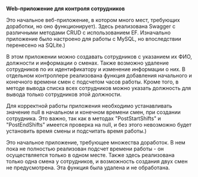 **Web-приложение для контроля сотрудников**

Это начальное веб-приложение, в котором много мест, требующих доработки, но оно функционирует).
Здесь реализована Swagger с различными методами CRUD с использованием EF. Изначально приложение было настроено для работы с MySQL, но впоследствии перенесено на SQLite.)

В этом приложении можно создавать сотрудников с указанием их ФИО, должности и информации о сменах. Также возможно удаление сотрудников по их идентификатору и изменение информации о них. 
В отдельном контроллере реализована функция добавления начального и конечного времени смен с подсчетом часов работы. 
Кроме того, в методе вывода списка всех сотрудников можно указать должность для вывода только сотрудников этой должности.

Для корректной работы приложения необходимо устанавливать значение null в начальном и конечном времени смен, при создании сотрудника. 
Это важно, так как в методах "PostStartShifts" и "PostEndShifts" имеется проверка на null, и без этого невозможно будет установить время смены и подсчитать время работы.)

Это начальное приложение, требующее множества доработок. В нем пока не полностью реализован подсчет времени работы - он осуществляется только в одном месте. 
Также здесь реализована только одна смена у сотрудников, и возможность создания двух смен не предусмотрена. Эта функция была удалена и не обработана.
